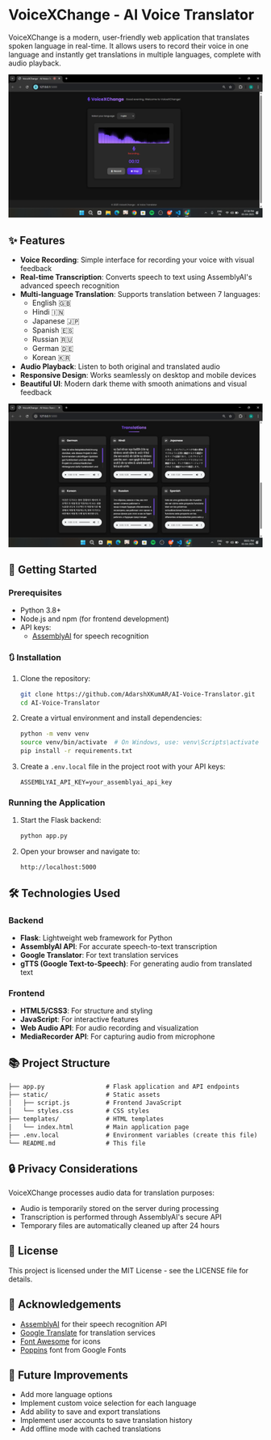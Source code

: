 # VoiceXChange - AI Voice Translator

VoiceXChange is a modern, user-friendly web application that translates spoken language in real-time. It allows users to record their voice in one language and instantly get translations in multiple languages, complete with audio playback.

![VoiceXChange Demo](https://github.com/AdarshXKumAR/AI-Voice-Translator/blob/main/demo1.png)

## ✨ Features

- **Voice Recording**: Simple interface for recording your voice with visual feedback
- **Real-time Transcription**: Converts speech to text using AssemblyAI's advanced speech recognition
- **Multi-language Translation**: Supports translation between 7 languages:
  - English 🇬🇧
  - Hindi 🇮🇳
  - Japanese 🇯🇵
  - Spanish 🇪🇸
  - Russian 🇷🇺
  - German 🇩🇪
  - Korean 🇰🇷
- **Audio Playback**: Listen to both original and translated audio
- **Responsive Design**: Works seamlessly on desktop and mobile devices
- **Beautiful UI**: Modern dark theme with smooth animations and visual feedback

![Translation Cards](https://github.com/AdarshXKumAR/AI-Voice-Translator/blob/main/demo2.png)

## 🚀 Getting Started

### Prerequisites

- Python 3.8+
- Node.js and npm (for frontend development)
- API keys:
  - [AssemblyAI](https://www.assemblyai.com/) for speech recognition

### 🔃 Installation

1. Clone the repository:
   ```bash
   git clone https://github.com/AdarshXKumAR/AI-Voice-Translator.git
   cd AI-Voice-Translator
   ```

2. Create a virtual environment and install dependencies:
   ```bash
   python -m venv venv
   source venv/bin/activate  # On Windows, use: venv\Scripts\activate
   pip install -r requirements.txt
   ```

3. Create a `.env.local` file in the project root with your API keys:
   ```
   ASSEMBLYAI_API_KEY=your_assemblyai_api_key
   ```

### Running the Application

1. Start the Flask backend:
   ```bash
   python app.py
   ```

2. Open your browser and navigate to:
   ```
   http://localhost:5000
   ```

## 🛠️ Technologies Used

### Backend
- **Flask**: Lightweight web framework for Python
- **AssemblyAI API**: For accurate speech-to-text transcription
- **Google Translator**: For text translation services
- **gTTS (Google Text-to-Speech)**: For generating audio from translated text

### Frontend
- **HTML5/CSS3**: For structure and styling
- **JavaScript**: For interactive features
- **Web Audio API**: For audio recording and visualization
- **MediaRecorder API**: For capturing audio from microphone

## 📚 Project Structure

```
├── app.py                 # Flask application and API endpoints
├── static/                # Static assets
│   ├── script.js          # Frontend JavaScript
│   └── styles.css         # CSS styles
├── templates/             # HTML templates
│   └── index.html         # Main application page
├── .env.local             # Environment variables (create this file)
└── README.md              # This file
```

## 🔒 Privacy Considerations

VoiceXChange processes audio data for translation purposes:
- Audio is temporarily stored on the server during processing
- Transcription is performed through AssemblyAI's secure API
- Temporary files are automatically cleaned up after 24 hours

## 📝 License

This project is licensed under the MIT License - see the LICENSE file for details.

## 🙏 Acknowledgements

- [AssemblyAI](https://www.assemblyai.com/) for their speech recognition API
- [Google Translate](https://translate.google.com/) for translation services
- [Font Awesome](https://fontawesome.com/) for icons
- [Poppins](https://fonts.google.com/specimen/Poppins) font from Google Fonts

## 🚧 Future Improvements

- Add more language options
- Implement custom voice selection for each language
- Add ability to save and export translations
- Implement user accounts to save translation history
- Add offline mode with cached translations
